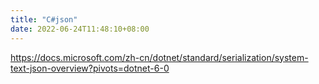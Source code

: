 ```yaml
---
title: "C#json"
date: 2022-06-24T11:48:10+08:00
---
```

<https://docs.microsoft.com/zh-cn/dotnet/standard/serialization/system-text-json-overview?pivots=dotnet-6-0>
